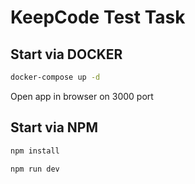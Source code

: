 # KeepCode Test Task

## Start via DOCKER

```bash
docker-compose up -d
```
Open app in browser on 3000 port

## Start via NPM

```bash
npm install
```
```bash
npm run dev
```
